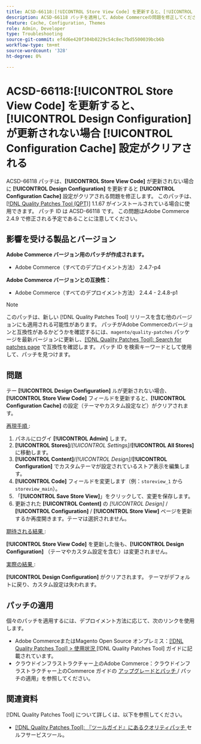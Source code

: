 ```yaml
---
title: ACSD-66118:[!UICONTROL Store View Code] を更新すると、[!UICONTROL Design Configuration] が更新されない場合 [!UICONTROL Configuration Cache] 設定がクリアされる
description: ACSD-66118 パッチを適用して、Adobe Commerceの問題を修正してください。[!UICONTROL Store View Code] を更新すると、テー [!UICONTROL Design Configuration] が正しく更新されない場合に [!UICONTROL Configuration Cache] （テーマとカスタム設定）がクリアされます。
feature: Cache, Configuration, Themes
role: Admin, Developer
type: Troubleshooting
source-git-commit: ef4d6e420f304b0229c54c8ec7bd5500039bcb6b
workflow-type: tm+mt
source-wordcount: '328'
ht-degree: 0%

---
```



# ACSD-66118:**[!UICONTROL Store View Code]** を更新すると、**[!UICONTROL Design Configuration]** が更新されない場合 **[!UICONTROL Configuration Cache]** 設定がクリアされる

ACSD-66118 パッチは、**[!UICONTROL Store View Code]** が更新されない場合に **[!UICONTROL Design Configuration]** を更新すると **[!UICONTROL Configuration Cache]** 設定がクリアされる問題を修正します。 このパッチは、[[!DNL Quality Patches Tool (QPT)]](/help/tools/quality-patches-tool/quality-patches-tool-to-self-serve-quality-patches.md) 1.1.67 がインストールされている場合に使用できます。 パッチ ID は ACSD-66118 です。 この問題はAdobe Commerce 2.4.9 で修正される予定であることに注意してください。

## 影響を受ける製品とバージョン

**Adobe Commerce バージョン用のパッチが作成されます。**

* Adobe Commerce（すべてのデプロイメント方法） 2.4.7-p4

**Adobe Commerce バージョンとの互換性：**

* Adobe Commerce（すべてのデプロイメント方法） 2.4.4 - 2.4.8-p1

>[!NOTE]
>
>このパッチは、新しい [!DNL Quality Patches Tool] リリースを含む他のバージョンにも適用される可能性があります。 パッチがAdobe Commerceのバージョンと互換性があるかどうかを確認するには、`magento/quality-patches` パッケージを最新バージョンに更新し、[[!DNL Quality Patches Tool]: Search for patches page](https://experienceleague.adobe.com/tools/commerce-quality-patches/index.html) で互換性を確認します。 パッチ ID を検索キーワードとして使用して、パッチを見つけます。

## 問題

テー **[!UICONTROL Design Configuration]** ルが更新されない場合、**[!UICONTROL Store View Code]** フィールドを更新すると、**[!UICONTROL Configuration Cache]** の設定（テーマやカスタム設定など）がクリアされます。

<u> 再現手順 </u>:

1. パネルにログイ **[!UICONTROL Admin]** します。
2. **[!UICONTROL Stores]**/*[!UICONTROL Settings]*/**[!UICONTROL All Stores]** に移動します。
3. **[!UICONTROL Content]**/*[!UICONTROL Design]*/**[!UICONTROL Configuration]** でカスタムテーマが設定されているストア表示を編集します。
4. **[!UICONTROL Code]** フィールドを変更します（例：`storeview_1` から `storeview_main`）。
5. 「**[!UICONTROL Save Store View]**」をクリックして、変更を保存します。
6. 更新された **[!UICONTROL Content]** の *[!UICONTROL Design]* / **[!UICONTROL Configuration]** / **[!UICONTROL Store View]** ページを更新するか再度開きます。テーマは選択されません。

<u> 期待される結果 </u>:

**[!UICONTROL Store View Code]** を更新した後も、**[!UICONTROL Design Configuration]** （テーマやカスタム設定を含む）は変更されません。

<u> 実際の結果 </u>:

**[!UICONTROL Design Configuration]** がクリアされます。 テーマがデフォルトに戻り、カスタム設定は失われます。

## パッチの適用

個々のパッチを適用するには、デプロイメント方法に応じて、次のリンクを使用します。

* Adobe CommerceまたはMagento Open Source オンプレミス：[[!DNL Quality Patches Tool] > 使用状況 ](/help/tools/quality-patches-tool/usage.md)[!DNL Quality Patches Tool] ガイドに記載されています。
* クラウドインフラストラクチャー上のAdobe Commerce：クラウドインフラストラクチャー上のCommerce ガイドの [ アップグレードとパッチ ](https://experienceleague.adobe.com/docs/commerce-cloud-service/user-guide/develop/upgrade/apply-patches.html)/ パッチの適用」を参照してください。

## 関連資料

[!DNL Quality Patches Tool] について詳しくは、以下を参照してください。

* [[!DNL Quality Patches Tool]: 『ツールガイド』にあるクオリティパッチ ](/help/tools/quality-patches-tool/quality-patches-tool-to-self-serve-quality-patches.md) セルフサービスツール。
